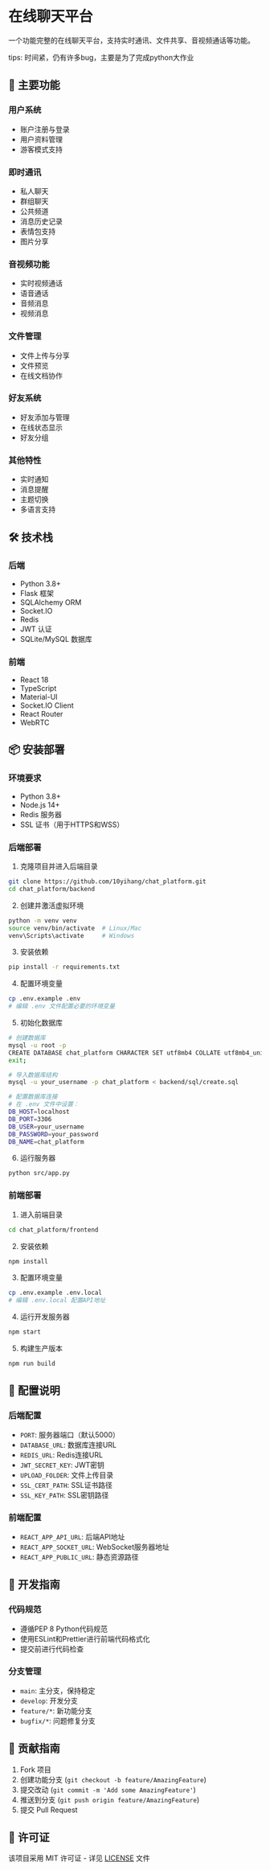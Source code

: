 <!--
 * @author: yihang_01
 * @Date: 2024-12-17 01:17:53
 * @LastEditTime: 2024-12-26 16:41:18
 * QwQ 加油加油
-->
# 在线聊天平台

一个功能完整的在线聊天平台，支持实时通讯、文件共享、音视频通话等功能。

tips: 时间紧，仍有许多bug，主要是为了完成python大作业

## 🌟 主要功能

### 用户系统
- 账户注册与登录
- 用户资料管理
- 游客模式支持

### 即时通讯
- 私人聊天
- 群组聊天
- 公共频道
- 消息历史记录
- 表情包支持
- 图片分享

### 音视频功能
- 实时视频通话
- 语音通话
- 音频消息
- 视频消息

### 文件管理
- 文件上传与分享
- 文件预览
- 在线文档协作

### 好友系统
- 好友添加与管理
- 在线状态显示
- 好友分组

### 其他特性
- 实时通知
- 消息提醒
- 主题切换
- 多语言支持

## 🛠️ 技术栈

### 后端
- Python 3.8+
- Flask 框架
- SQLAlchemy ORM
- Socket.IO
- Redis
- JWT 认证
- SQLite/MySQL 数据库

### 前端
- React 18
- TypeScript
- Material-UI
- Socket.IO Client
- React Router
- WebRTC

## 📦 安装部署

### 环境要求
- Python 3.8+
- Node.js 14+
- Redis 服务器
- SSL 证书（用于HTTPS和WSS）

### 后端部署
1. 克隆项目并进入后端目录
```bash
git clone https://github.com/10yihang/chat_platform.git
cd chat_platform/backend
```

2. 创建并激活虚拟环境
```bash
python -m venv venv
source venv/bin/activate  # Linux/Mac
venv\Scripts\activate     # Windows
```

3. 安装依赖
```bash
pip install -r requirements.txt
```

4. 配置环境变量
```bash
cp .env.example .env
# 编辑 .env 文件配置必要的环境变量
```

5. 初始化数据库
```bash
# 创建数据库
mysql -u root -p
CREATE DATABASE chat_platform CHARACTER SET utf8mb4 COLLATE utf8mb4_unicode_ci;
exit;

# 导入数据库结构
mysql -u your_username -p chat_platform < backend/sql/create.sql

# 配置数据库连接
# 在 .env 文件中设置：
DB_HOST=localhost
DB_PORT=3306
DB_USER=your_username
DB_PASSWORD=your_password
DB_NAME=chat_platform
```

6. 运行服务器
```bash
python src/app.py
```

### 前端部署
1. 进入前端目录
```bash
cd chat_platform/frontend
```

2. 安装依赖
```bash
npm install
```

3. 配置环境变量
```bash
cp .env.example .env.local
# 编辑 .env.local 配置API地址
```

4. 运行开发服务器
```bash
npm start
```

5. 构建生产版本
```bash
npm run build
```

## 🔧 配置说明

### 后端配置
- `PORT`: 服务器端口（默认5000）
- `DATABASE_URL`: 数据库连接URL
- `REDIS_URL`: Redis连接URL
- `JWT_SECRET_KEY`: JWT密钥
- `UPLOAD_FOLDER`: 文件上传目录
- `SSL_CERT_PATH`: SSL证书路径
- `SSL_KEY_PATH`: SSL密钥路径

### 前端配置
- `REACT_APP_API_URL`: 后端API地址
- `REACT_APP_SOCKET_URL`: WebSocket服务器地址
- `REACT_APP_PUBLIC_URL`: 静态资源路径

## 📝 开发指南

### 代码规范
- 遵循PEP 8 Python代码规范
- 使用ESLint和Prettier进行前端代码格式化
- 提交前进行代码检查

### 分支管理
- `main`: 主分支，保持稳定
- `develop`: 开发分支
- `feature/*`: 新功能分支
- `bugfix/*`: 问题修复分支

## 🤝 贡献指南

1. Fork 项目
2. 创建功能分支 (`git checkout -b feature/AmazingFeature`)
3. 提交改动 (`git commit -m 'Add some AmazingFeature'`)
4. 推送到分支 (`git push origin feature/AmazingFeature`)
5. 提交 Pull Request

## 📄 许可证

该项目采用 MIT 许可证 - 详见 [LICENSE](LICENSE) 文件
